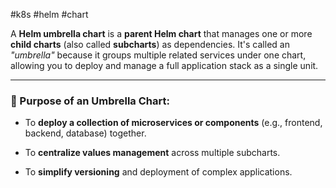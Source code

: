 #k8s #helm #chart 

A **Helm umbrella chart** is a **parent Helm chart** that manages one or more **child charts** (also called **subcharts**) as dependencies. It's called an _"umbrella"_ because it groups multiple related services under one chart, allowing you to deploy and manage a full application stack as a single unit.

---

### 🧩 Purpose of an Umbrella Chart:

- To **deploy a collection of microservices or components** (e.g., frontend, backend, database) together.
    
- To **centralize values management** across multiple subcharts.
    
- To **simplify versioning** and deployment of complex applications.